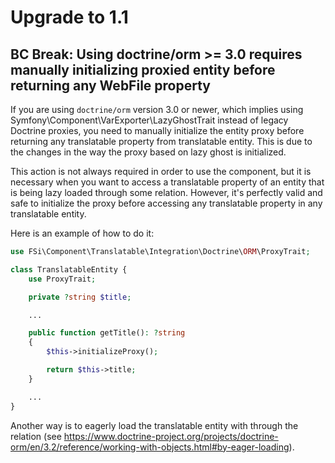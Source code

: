 # Upgrade to 1.1

## BC Break: Using doctrine/orm >= 3.0 requires manually initializing proxied entity before returning any WebFile property

If you are using `doctrine/orm` version 3.0 or newer, which implies using Symfony\Component\VarExporter\LazyGhostTrait
instead of legacy Doctrine proxies, you need to manually initialize the entity proxy before returning any
translatable property from translatable entity. This is due to the changes in the way the proxy based on lazy ghost is
initialized.

This action is not always required in order to use the component, but it is necessary when you want to access a
translatable property of an entity that is being lazy loaded through some relation. However, it's perfectly valid and
safe to initialize the proxy before accessing any translatable property in any translatable entity.

Here is an example of how to do it:

```php
use FSi\Component\Translatable\Integration\Doctrine\ORM\ProxyTrait;

class TranslatableEntity {
    use ProxyTrait;

    private ?string $title;

    ...

    public function getTitle(): ?string
    {
        $this->initializeProxy();

        return $this->title;
    }

    ...
}
```

Another way is to eagerly load the translatable entity with through the relation
(see https://www.doctrine-project.org/projects/doctrine-orm/en/3.2/reference/working-with-objects.html#by-eager-loading).
